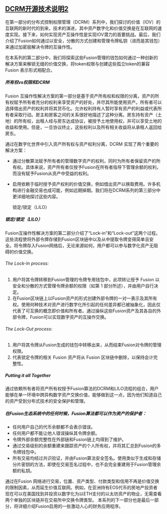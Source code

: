 ## [DCRM开源技术说明2]( https://fusionnetworks.zendesk.com/hc/en-us/articles/360015630753-Realizing-the-Internet-of-Value-Now-Closer-Thanks-to-New-Blockchain-Technology-Breakthrough )

在第一部分的分布式控制权限管理（DCRM）系列中，我们探讨的价值（IOV）的互联网的新时代的到来，技术的演进，其中资产数字化和价值交换是在互联网的速度实现。接下来，如何实现资产互操作性是实现IOV潜力的首要挑战。最后，我们介绍了Fusion如何通过以安全，分散的方式创建和管理令牌私钥（进而是其钱包）来通过加密层解决令牌的互操作性。

在本系列的第二部分中，我们将探索这些Fusion管理的钱包如何通过一种创新的解决方案来解锁无缝的价值交换，将token权限与创建这些孤立token的兼容 Fusion 表示形式相配合。

##### 所有权vs权限和DCRM

Fusion 互操作性解决方案的第一部分是基于资产所有权和权限的分离，资产的所有权赋予所有者充分的权利来享受资产的好处，并尽其所能使用资产。所有者可以选择借出资产的权利并将其货币化。允许权利持有人暂时享有资产的利益或代表所有者采取行动。房主和房客之间的关系很好地描述了这种分离。房东持有资产（土地）的所有权，出租人经与房东达成协议，被授予土地使用权，并可以享受土地的收益和使用。但是，一旦协议终止，这些权利以及所有相关收益将从承租人返回给房东。

通过在数字化世界中引入资产所有权与资产权利分离，DCRM 实现了两个重要的解决方案：

- 通过分散算法赋予所有者的管理数字资产的权利，同时为所有者保留资产的所有权。具体来说，资产所有者仅授予Fusion在所有者指导下管理余额的权利，而没有赋予Fusion从资产中受益的权利。

- 启用依赖于临时授予资产权利的价值交换，例如借出资产以换取费用。许多机构进行金融交易也成可能，例如远期掉期。我们将在DCRM系列的第三部分中更详细地探讨这些内容。

  锁定/锁定（LILO）

##### 锁定/锁定（LILO）

Fusion互操作性解决方案的第二部分介绍了“Lock-in”和“Lock-out”这两个过程。这些流程使将外部令牌存储到Fusion区块链中以及从中提取令牌变得简单且安全。将令牌存入Fusion网络后，无论来源如何，用户都可以参与数字化资产无阻碍的价值交换。

###### The Lock-In process:

1. 用户将其令牌转移到Fusion管理的令牌专用钱包中，此项转让授予 Fusion 以安全和分散的方式管理令牌余额的权限（如第 1 部分所述），并由用户自行决定。
2. 在Fusion区块链上以Fusion资产的形式创建外部令牌的一对一表示及其所有权。使用何种技术对资产进行数字化所引起的任何差异都已被抽象化，因此仅代表了可互换的概念即价值和所有者。通过操纵这些Fusion资产及其各自的外部令牌，Fusion可以实现数字资产的互操作交换。

###### The Lock-Out process:

1. 用户将其令牌从Fusion生成的钱包中转移出来，从而结束Fusion对令牌的管理权限。
2. 代表锁定令牌的相关 Fusion 资产将从 Fusion 区块链中删除，以保持会计完整性。

##### Putting it all Together

通过依赖所有者将资产所有权授予Fusion算法的DCRM和LILO流程的组合，用户能够在单一环境中跨异构数字资产交换价值，能够做到这一点，因为他们知道自己的资产受到分布式技术的安全保护和管理。

##### 在Fusion生态系统中的任何时候，Fusion算法都可以作为资产的保护者：

- 任何用户自己的代币余额都不会表示错误。
- 任何用户都不能让他人错误操纵其令牌余额。
- 令牌外部余额完整性在外部链和Fusion链上均得到了维护。
- 通过交易级别的余额重建来跟踪资产的个人所有权，并将其汇总到Fusion的多令牌钱包中。
- 所有交易均经过共识验证，并由Fusion算法安全签名。使用类似于生成和存储分片密钥的方法，即使在交易签名过程中，也不会完全重建用于Fusion管理余额的私钥。     

通过在Fusion 网络进行交易，位置、资产类型、付款类型和信用不再是价值交换的限制因素，从而延生价值互联网。例如，在亚洲持有EOS代币的房地产投资者现在可以在美国找到并投资以数字化为以ETH支付的以太坊资产的物业，无需查看两个单独的区块链并在交易所中交换令牌类型。 本系列的下一部分也是最后一部分，将详细介绍Fusion启用的一些激动人心的财务应用程序。



























